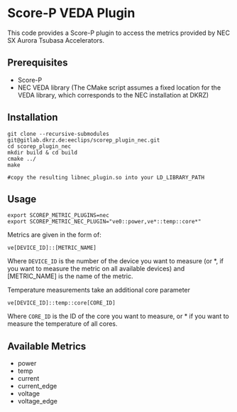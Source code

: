 # Score-P VEDA Plugin

This code provides a Score-P plugin to access the metrics provided by NEC SX Aurora Tsubasa Accelerators.

## Prerequisites

- Score-P 
- NEC VEDA library (The CMake script assumes a fixed location for the VEDA library, which corresponds to the NEC installation at DKRZ)

## Installation


```
git clone --recursive-submodules git@gitlab.dkrz.de:eeclips/scorep_plugin_nec.git
cd scorep_plugin_nec
mkdir build & cd build
cmake ../
make

#copy the resulting libnec_plugin.so into your LD_LIBRARY_PATH
```

## Usage

```
export SCOREP_METRIC_PLUGINS=nec
export SCOREP_METRIC_NEC_PLUGIN="ve0::power,ve*::temp::core*"
```

Metrics are given in the form of:

```
ve[DEVICE_ID]::[METRIC_NAME]
```

Where `DEVICE_ID` is the number of the device you want to measure (or *, if you want to measure the metric on all available devices) and [METRIC_NAME] is the name of the metric.

Temperature measurements take an additional core parameter

```
ve[DEVICE_ID]::temp::core[CORE_ID]
```

Where `CORE_ID` is the ID of the core you want to measure, or * if you want to measure the temperature of all cores.

## Available Metrics

- power
- temp
- current
- current_edge
- voltage
- voltage_edge
